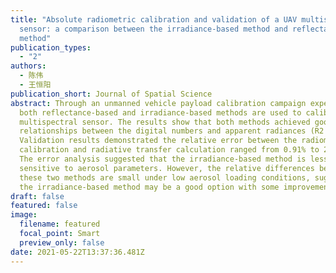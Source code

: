 ```yaml
---
title: "Absolute radiometric calibration and validation of a UAV multispectral
  sensor: a comparison between the irradiance-based method and reflectance-based
  method"
publication_types:
  - "2"
authors:
  - 陈伟
  - 王恒阳
publication_short: Journal of Spatial Science
abstract: Through an unmanned vehicle payload calibration campaign experiments,
  both reflectance-based and irradiance-based methods are used to calibrate
  multispectral sensor. The results show that both methods achieved good linear
  relationships between the digital numbers and apparent radiances (R2 > 0.99).
  Validation results demonstrated the relative error between the radiometric
  calibration and radiative transfer calculation ranged from 0.91% to 21.05%.
  The error analysis suggested that the irradiance-based method is less
  sensitive to aerosol parameters. However, the relative differences between
  these two methods are small under low aerosol loading conditions, suggesting
  the irradiance-based method may be a good option with some improvements.
draft: false
featured: false
image:
  filename: featured
  focal_point: Smart
  preview_only: false
date: 2021-05-22T13:37:36.481Z
---
```

